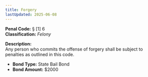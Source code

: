 ```yaml
---
title: Forgery
lastUpdated: 2025-06-08
---
```


**Penal Code:** § [1] 6  
**Classification:** *Felony*

**Description:**  
Any person who commits the offense of forgery shall be subject to penalties as outlined in this code.

- **Bond Type:** State Bail Bond  
- **Bond Amount:** $2000
